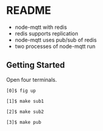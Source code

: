 # README
- node-mqtt with redis
- redis supports replication
- node-mqtt uses pub/sub of redis
- two processes of node-mqtt run

## Getting Started
Open four terminals.
```
[0]$ fig up

[1]$ make sub1

[2]$ make sub2

[3]$ make pub
```
